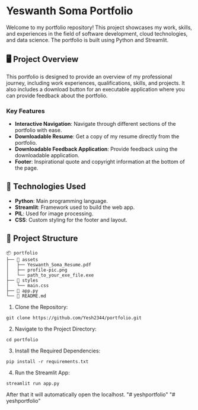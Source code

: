 # Yeswanth Soma Portfolio

Welcome to my portfolio repository! This project showcases my work, skills, and experiences in the field of software development, cloud technologies, and data science. The portfolio is built using Python and Streamlit.

## 🖥️ Project Overview

This portfolio is designed to provide an overview of my professional journey, including work experiences, qualifications, skills, and projects. It also includes a download button for an executable application where you can provide feedback about the portfolio.

### Key Features

- **Interactive Navigation**: Navigate through different sections of the portfolio with ease.
- **Downloadable Resume**: Get a copy of my resume directly from the portfolio.
- **Downloadable Feedback Application**: Provide feedback using the downloadable application.
- **Footer**: Inspirational quote and copyright information at the bottom of the page.

## 🚀 Technologies Used

- **Python**: Main programming language.
- **Streamlit**: Framework used to build the web app.
- **PIL**: Used for image processing.
- **CSS**: Custom styling for the footer and layout.

## 📂 Project Structure

```plaintext
📦 portfolio
├── 📁 assets
│   ├── Yeswanth_Soma_Resume.pdf
│   ├── profile-pic.png
│   └── path_to_your_exe_file.exe
├── 📁 styles
│   └── main.css
├── 📄 app.py
└── 📄 README.md
```
1. Clone the Repository:
```
git clone https://github.com/Yesh2344/portfolio.git
```
2. Navigate to the Project Directory:
```
cd portfolio
```
3. Install the Required Dependencies:
```
pip install -r requirements.txt
```
4. Run the Streamlit App:
```
streamlit run app.py
```
After that it will automatically open the localhost.
"# yeshportfolio" 
"# yeshportfolio" 
